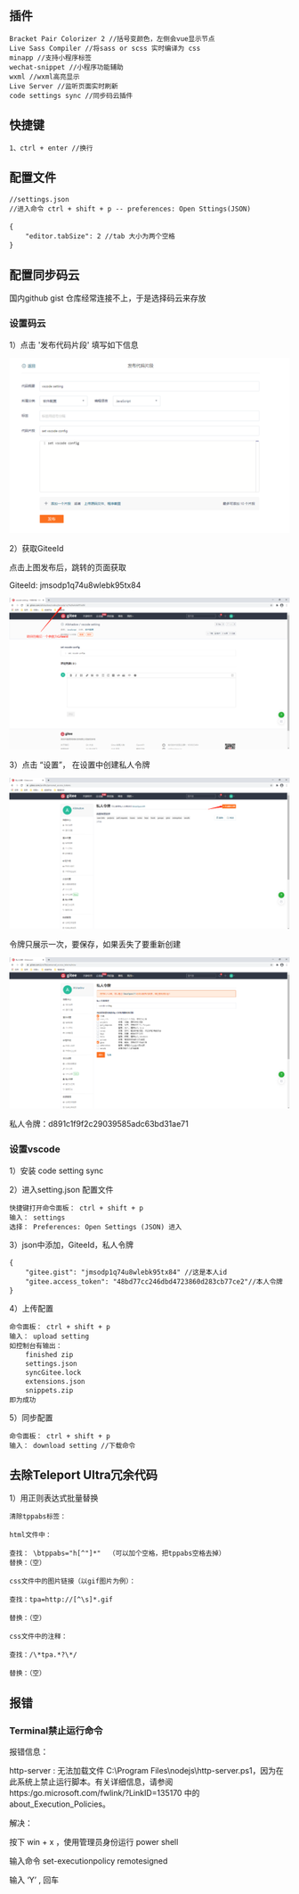 ## 插件

```
Bracket Pair Colorizer 2 //括号变颜色，左侧会vue显示节点
Live Sass Compiler //将sass or scss 实时编译为 css
minapp //支持小程序标签
wechat-snippet //小程序功能辅助
wxml //wxml高亮显示
Live Server //监听页面实时刷新
code settings sync //同步码云插件
```

## 快捷键

```
1、ctrl + enter //换行
```

## 配置文件

```
//settings.json
//进入命令 ctrl + shift + p -- preferences: Open Sttings(JSON)

{
	"editor.tabSize": 2 //tab 大小为两个空格
}
```

## 配置同步码云

国内github gist 仓库经常连接不上，于是选择码云来存放

### 设置码云

1）点击 '发布代码片段' 填写如下信息

![image-20201210113210091](vscode.assets/image-20201210113210091.png)

2）获取GiteeId

点击上图发布后，跳转的页面获取

GiteeId:  jmsodp1q74u8wlebk95tx84

![image-20201210140419246](vscode.assets/image-20201210140419246.png)

3）点击 “设置”， 在设置中创建私人令牌

![image-20201210141837945](vscode.assets/image-20201210141837945.png)

令牌只展示一次，要保存，如果丢失了要重新创建

![image-20201210142051044](vscode.assets/image-20201210142051044.png)

私人令牌：d891c1f9f2c29039585adc63bd31ae71

### 设置vscode

1）安装 code setting sync

2）进入setting.json 配置文件

```
快捷键打开命令面板： ctrl + shift + p
输入： settings
选择： Preferences: Open Settings (JSON) 进入
```

3）json中添加，GiteeId，私人令牌

```
{
	"gitee.gist": "jmsodp1q74u8wlebk95tx84" //这是本人id
	"gitee.access_token": "48bd77cc246dbd4723860d283cb77ce2"//本人令牌
}
```

4）上传配置

```
命令面板： ctrl + shift + p
输入： upload setting
如控制台有输出：
    finished zip
    settings.json
    syncGitee.lock
    extensions.json
    snippets.zip
即为成功
```

5）同步配置

```
命令面板： ctrl + shift + p
输入： download setting //下载命令
```

## 去除Teleport Ultra冗余代码

1）用正则表达式批量替换

```
清除tppabs标签：

html文件中：

查找： \btppabs="h[^"]*"  （可以加个空格，把tppabs空格去掉）
替换：（空）

css文件中的图片链接（以gif图片为例）：

查找：tpa=http://[^\s]*.gif

替换：（空）

css文件中的注释：

查找：/\*tpa.*?\*/

替换：（空）
```

## 报错

### Terminal禁止运行命令

报错信息：

http-server : 无法加载文件 C:\Program Files\nodejs\http-server.ps1，因为在此系统上禁止运行脚本。有关详细信息，请参阅 https:/go.microsoft.com/fwlink/?LinkID=135170 中的 about_Execution_Policies。

解决：

按下 win + x ，使用管理员身份运行 power shell

输入命令 set-executionpolicy remotesigned

输入 ‘Y’ , 回车

